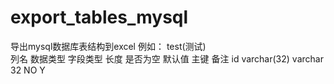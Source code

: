 # export_tables_mysql

导出mysql数据库表结构到excel
例如：
test(测试)							
列名	  数据类型	  字段类型	长度	是否为空	默认值	主键	备注
id	varchar(32)	  varchar	  32	NO		          Y	
